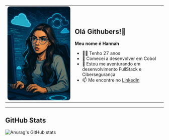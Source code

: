 <table>
<tr>
<td width="200px">
  <img src="me.jpeg" alt="Imagem temática com meu nome gerada por IA" width="200px" style="border-radius: 8px;" />
</td>
<td>

## Olá Githubers!👋  
**Meu nome é Hannah**

- 👩🏽 Tenho 27 anos  
- 🦕 Comecei a desenvolver em Cobol  
- 🌱 Estou me aventurando em desenvolvimento FullStack e Cibersegurança  
- 📫 Me encontre no [LinkedIn](https://www.linkedin.com/in/hannah-vieira-brito/)

</td>
</tr>
</table>

---

## GitHub Stats

![Anurag's GitHub stats](https://github-readme-stats.vercel.app/api?username=HannahVie&show_icons=true&theme=dracula)
